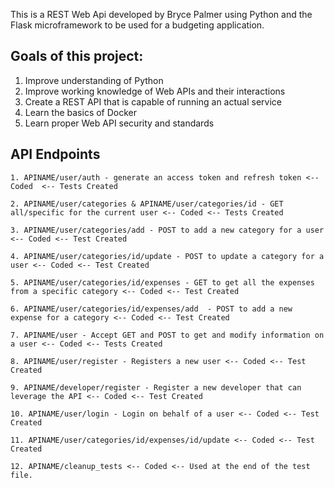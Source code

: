 This is a REST Web Api developed by Bryce Palmer using Python and the Flask microframework to be used for a budgeting application.

## Goals of this project:
1. Improve understanding of Python
2. Improve working knowledge of Web APIs and their interactions
3. Create a REST API that is capable of running an actual service
4. Learn the basics of Docker
5. Learn proper Web API security and standards

## API Endpoints

    1. APINAME/user/auth - generate an access token and refresh token <-- Coded  <-- Tests Created

    2. APINAME/user/categories & APINAME/user/categories/id - GET all/specific for the current user <-- Coded <-- Tests Created

    3. APINAME/user/categories/add - POST to add a new category for a user <-- Coded <-- Test Created

    4. APINAME/user/categories/id/update - POST to update a category for a user <-- Coded <-- Test Created

    5. APINAME/user/categories/id/expenses - GET to get all the expenses from a specific category <-- Coded <-- Test Created

    6. APINAME/user/categories/id/expenses/add  - POST to add a new expense for a category <-- Coded <-- Test Created

    7. APINAME/user - Accept GET and POST to get and modify information on a user <-- Coded <-- Tests Created
    
    8. APINAME/user/register - Registers a new user <-- Coded <-- Test Created

    9. APINAME/developer/register - Register a new developer that can leverage the API <-- Coded <-- Test Created

    10. APINAME/user/login - Login on behalf of a user <-- Coded <-- Test Created

    11. APINAME/user/categories/id/expenses/id/update <-- Coded <-- Test Created

    12. APINAME/cleanup_tests <-- Coded <-- Used at the end of the test file.

